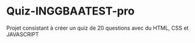 # Quiz-INGGBAATEST-pro
Projet consistant à créer un quiz de 20 questions avec du HTML, CSS et JAVASCRIPT
